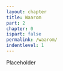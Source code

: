 ```yaml
---
layout: chapter
title: Waarom
part: 2
chapter: 0
ispart: false
permalink: /waarom/
indentlevel: 1
---
```


Placeholder